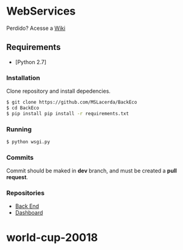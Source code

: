 # WebServices

Perdido? Acesse a [Wiki](https://github.com/MSLacerda/ecomapss-webservice/wiki)

## Requirements

* [Python 2.7]

### Installation

Clone repository and install depedencies.

```sh
$ git clone https://github.com/MSLacerda/BackEco
$ cd BackEco
$ pip install pip install -r requirements.txt
```
### Running
```sh
$ python wsgi.py
```

### Commits

Commit should be maked in **dev** branch, and must be created a **pull request**.

### Repositories

* [Back End](https://github.com/MSLacerda/BackEco)
* [Dashboard](https://github.com/MSLacerda/FrontEco)



# world-cup-20018
